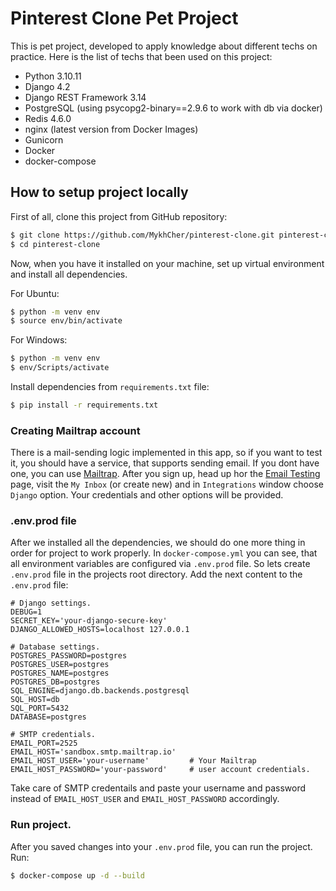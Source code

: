 # Pinterest Clone Pet Project

This is pet project, developed to apply knowledge about different techs on practice. 
Here is the list of techs that been used on this project:
 - Python 3.10.11
 - Django 4.2
 - Django REST Framework 3.14
 - PostgreSQL (using psycopg2-binary==2.9.6 to work with db via docker)
 - Redis 4.6.0
 - nginx (latest version from Docker Images)
 - Gunicorn
 - Docker
 - docker-compose

## How to setup project locally

First of all, clone this project from GitHub repository:
```sh
$ git clone https://github.com/MykhCher/pinterest-clone.git pinterest-clone
$ cd pinterest-clone
```
Now, when you have it installed on your machine, set up virtual environment and install all dependencies.

For Ubuntu:
```sh
$ python -m venv env
$ source env/bin/activate
```
For Windows:
```sh
$ python -m venv env
$ env/Scripts/activate
```
Install dependencies from `requirements.txt` file:
```sh
$ pip install -r requirements.txt
```

### Creating Mailtrap account

There is a mail-sending logic implemented in this app, so if you want to test it, you should have a service, that supports
sending email. If you dont have one, you can use [Mailtrap](https://mailtrap.io/register/signup?ref=header). 
After you sign up, head up hor the [Email Testing](https://mailtrap.io/inboxes) page, visit the `My Inbox` (or create new)
and in `Integrations` window choose `Django` option. Your credentials and other options will be provided.

### .env.prod file
After we installed all the dependencies, we should do one more thing in order for project to work properly.
In `docker-compose.yml` you can see, that all environment variables are configured via `.env.prod` file.
So lets create `.env.prod` file in the projects root directory.
Add the next content to the `.env.prod` file:
```
# Django settings.
DEBUG=1
SECRET_KEY='your-django-secure-key'
DJANGO_ALLOWED_HOSTS=localhost 127.0.0.1

# Database settings.
POSTGRES_PASSWORD=postgres
POSTGRES_USER=postgres
POSTGRES_NAME=postgres
POSTGRES_DB=postgres
SQL_ENGINE=django.db.backends.postgresql
SQL_HOST=db
SQL_PORT=5432
DATABASE=postgres

# SMTP credentials.
EMAIL_PORT=2525
EMAIL_HOST='sandbox.smtp.mailtrap.io'
EMAIL_HOST_USER='your-username'         # Your Mailtrap 
EMAIL_HOST_PASSWORD='your-password'     # user account credentials.
```

Take care of SMTP credentails and paste your username and password instead of `EMAIL_HOST_USER` and `EMAIL_HOST_PASSWORD`
accordingly.

### Run project.
After you saved changes into your `.env.prod` file, you can run the project. Run:
```sh
$ docker-compose up -d --build
```

